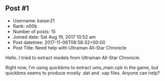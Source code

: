 ## Post #1
- Username: kaiser21
- Rank: n00b
- Number of posts: 15
- Joined date: Sat Aug 19, 2017 10:52 am
- Post datetime: 2017-11-06T08:58:32+00:00
- Post Title: Need help with Ultraman All-Star Chronicle

Hello. I tried to extract models from Ultraman All-Star Chronicle. 

Right now, I'm using quickbms to extract ums_main.cpk in the game, but quickbms seems to produce mostly .dat and .vap files. Anyone can help?
